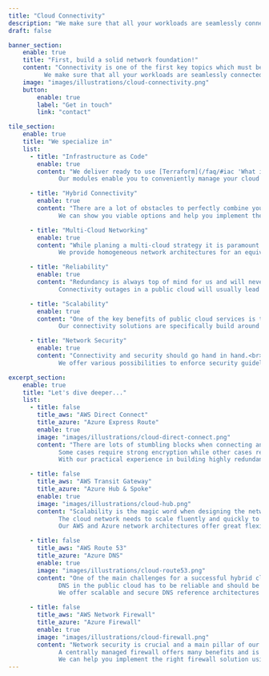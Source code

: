 ```yaml
---
title: "Cloud Connectivity"
description: "We make sure that all your workloads are seamlessly connected to the AWS and Azure cloud with top-priority on reliability, scalability and security."
draft: false

banner_section:
    enable: true
    title: "First, build a solid network foundation!"
    content: "Connectivity is one of the first key topics which must be tackled to jump-start your cloud journey.<br><br>
          We make sure that all your workloads are seamlessly connected to the AWS and Azure cloud with top-priority on reliability, scalability and security."
    image: "images/illustrations/cloud-connectivity.png"
    button:
        enable: true
        label: "Get in touch"
        link: "contact"

tile_section:
    enable: true
    title: "We specialize in"
    list:
      - title: "Infrastructure as Code"
        enable: true
        content: "We deliver ready to use [Terraform](/faq/#iac 'What is Infrastructure as Code?') modules which implement different reference architectures to meet your connectivity requirements.<br><br>
              Our modules enable you to conveniently manage your cloud connectivity solution while reducing human error and improving time-to-market."

      - title: "Hybrid Connectivity"
        enable: true
        content: "There are a lot of obstacles to perfectly combine your on-premises data center with a public cloud.<br><br>
              We can show you viable options and help you implement the best solution for your requirements."

      - title: "Multi-Cloud Networking"
        enable: true
        content: "While planing a multi-cloud strategy it is paramount to standardize the connectivity.<br><br>
              We provide homogeneous network architectures for an equivalent connectivity solution across clouds."

      - title: "Reliability"
        enable: true
        content: "Redundancy is always top of mind for us and will never be treated as an afterthought.<br><br>
              Connectivity outages in a public cloud will usually lead to a severe impact on your workloads and therefor on your entire business."

      - title: "Scalability"
        enable: true
        content: "One of the key benefits of public cloud services is their ability to scale.<br><br>
              Our connectivity solutions are specifically build around scalability to keep up with a rapid growth."

      - title: "Network Security"
        enable: true
        content: "Connectivity and security should go hand in hand.<br><br>
              We offer various possibilities to enforce security guidelines directly at the network layer."

excerpt_section:
    enable: true
    title: "Let's dive deeper..."
    list:
      - title: false
        title_aws: "AWS Direct Connect"
        title_azure: "Azure Express Route"
        enable: true
        image: "images/illustrations/cloud-direct-connect.png"
        content: "There are lots of stumbling blocks when connecting an on-premises data center to the public cloud.<br>
              Some cases require strong encryption while other cases require the best possible latency and sometimes both is necessary.
              With our practical experience in building highly redundant Direct Connect and Express Route solutions we can expedite this task."

      - title: false
        title_aws: "AWS Transit Gateway"
        title_azure: "Azure Hub & Spoke"
        enable: true
        image: "images/illustrations/cloud-hub.png"
        content: "Scalability is the magic word when designing the network in a public cloud environment.<br>
              The cloud network needs to scale fluently and quickly to keep up with rapid growth and to improve time-to-market.
              Our AWS and Azure network architectures offer great flexibility and are built to last."

      - title: false
        title_aws: "AWS Route 53"
        title_azure: "Azure DNS"
        enable: true
        image: "images/illustrations/cloud-route53.png"
        content: "One of the main challenges for a successful hybrid cloud environment is a well thought out DNS solution.<br>
              DNS in the public cloud has to be reliable and should be adaptable while not being restrictive.
              We offer scalable and secure DNS reference architectures and enable you to implement the right solution."

      - title: false
        title_aws: "AWS Network Firewall"
        title_azure: "Azure Firewall"
        enable: true
        image: "images/illustrations/cloud-firewall.png"
        content: "Network security is crucial and a main pillar of our connectivity services.<br>
              A centrally managed firewall offers many benefits and is essential to keep your public cloud environment safe.
              We can help you implement the right firewall solution using cloud native principles."
---
```

